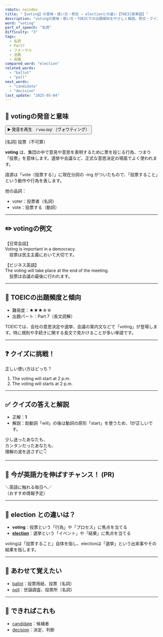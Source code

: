 ```yaml
---
robots: noindex
title: "【voting】の意味・使い方・例文 ― electionとの違い【TOEIC英単語】"
description: "votingの意味・使い方・TOEICでの出題傾向をやさしく解説。例文・クイズ付きでelectionとの違いもわかりやすく学べます。"
word: "voting"
part_of_speech: "名詞"
difficulty: "3"
tags:
  - 名詞
  - Part7
  - フォーマル
  - 法務
  - 会議
compared_word: "election"
related_words:
  - "ballot"
  - "poll"
next_words:
  - "candidate"
  - "decision"
last_update: "2025-05-04"
---
```


## 🔰 votingの発音と意味

<button class="play-audio" onclick="playTTS('voting')">
  <span class="play-audio-main">
    ▶️ 発音を再生　/ˈvoʊ.tɪŋ/
  </span>
  <span class="play-audio-sub">
    （ヴォウティング）
  </span>
</button>

[名詞] 投票（不可算）

**voting** は、集団の中で意見や意思を表明するために票を投じる行為、つまり「投票」を意味します。選挙や会議など、正式な意思決定の場面でよく使われます。

語源は「vote（投票する）」に現在分詞の -ing がついたもので、「投票すること」という動作や行為を表します。

他の品詞：  
- voter：投票者（名詞）
- vote：投票する（動詞）

---

## ✏️ votingの例文

【日常会話】  
Voting is important in a democracy.  
　投票は民主主義において大切です。

【ビジネス英語】  
The voting will take place at the end of the meeting.  
　投票は会議の最後に行われます。

---

## 🎯 TOEICの出題頻度と傾向

- 難易度：★★★☆☆
- 出題パート：Part 7（長文読解）

TOEICでは、会社の意思決定や選挙、会議の案内文などで「voting」が登場します。特に規則や手続きに関する長文で見かけることが多い単語です。

---

## ❓ クイズに挑戦！

正しい使い方はどっち？

1. The voting will start at 2 p.m.  
2. The voting will starts at 2 p.m.

---

## ✅ クイズの答えと解説

- 正解：**1**
- 解説：助動詞「will」の後は動詞の原形「start」を使うため、1が正しいです。

少し迷ったあなたも、  
カンタンだったあなたも、  
理解の波を逃さずに👇️

---

## 🚀 今が英語力を伸ばすチャンス！ (PR)

<div class="info-center">
＼英語に触れる毎日へ／<br>  
（おすすめ情報予定）
</div>

---

## 🤔  election との違いは？

- **voting**：投票という「行為」や「プロセス」に焦点を当てる
- **[election](/election)**：選挙という「イベント」や「結果」に焦点を当てる

votingは「投票すること」自体を指し、electionは「選挙」という出来事やその結果を指します。

---

## 🧩 あわせて覚えたい

- [ballot](/ballot)：投票用紙、投票（名詞）
- [poll](/poll)：世論調査、投票所（名詞）

---

## 📖 できればこれも

- [candidate](/candidate)：候補者
- [decision](/decision)：決定、判断

<!-- cvid: aid14_bid34 -->
